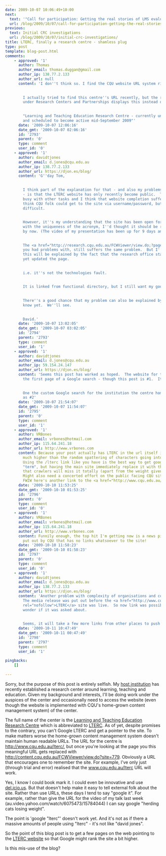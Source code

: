 ```yaml
---
date: 2009-10-07 10:06:49+10:00
next:
  text: '"Call for participation: Getting the real stories of LMS evaluations?"'
  url: /blog/2009/10/07/call-for-participation-getting-the-real-stories-of-lms-evaluations/
previous:
  text: Initial CRC investigations
  url: /blog/2009/10/07/initial-crc-investigations/
title: LTERC, finally a research centre - shamless plug
type: post
template: blog-post.html
comments:
    - approved: '1'
      author: Thomas
      author_email: thomas.duggan@gmail.com
      author_ip: 138.77.2.133
      author_url: null
      content: 'I don''t think so. I find the CQU website URL system ridiculous.
    
    
        I actually tried to find this centre''s URL recently, but the research homepage,
        under Research Centers and Partnerships displays this instead of a link:
    
    
        "Learning and Teaching Education Research Centre - currently under construction
        and scheduled to become active mid-September 2009"'
      date: '2009-10-07 12:06:16'
      date_gmt: '2009-10-07 02:06:16'
      id: '2793'
      parent: '0'
      type: comment
      user_id: '0'
    - approved: '1'
      author: davidtjones
      author_email: d.jones@cqu.edu.au
      author_ip: 138.77.2.133
      author_url: https://djon.es/blog/
      content: 'G''day Tom,
    
    
        I think part of the explanation for that - and also my problems with searching
        - is that the LTERC website has only recently become public.  The LTERC folk were
        busy with other tasks and I think that website completion suffered as a result.  I
        think CQU folk could get to the site via username/password, but finding it was
        difficult.
    
    
        However, it''s my understanding that the site has been open for a week or so and
        with the uniqueness of the acronym, I''d thought it should be ranking in Google
        by now. (The video of my presentation has been up for 9 days and is ranking now).
    
    
        The <a href="http://research.cqu.edu.au/FCWViewer/view.do;?page=326" rel="nofollow">page</a>
        you had problems with, still suffers the same problem.  But I''m assuming that
        this will be explained by the fact that the research office staff haven''t been
        yet updated the page.
    
    
        i.e. it''s not the technologies fault.
    
    
        It is linked from functional directory, but I still want my google search capability.
    
    
        There''s a good chance that my problem can also be explained by something I don''t
        know yet.  We''ll see.
    
    
        David.'
      date: '2009-10-07 13:02:05'
      date_gmt: '2009-10-07 03:02:05'
      id: '2794'
      parent: '2793'
      type: comment
      user_id: '1'
    - approved: '1'
      author: davidtjones
      author_email: d.jones@cqu.edu.au
      author_ip: 59.154.24.147
      author_url: https://djon.es/blog/
      content: 'Seems this post has worked as hoped.  The website for the centre is on
        the first page of a Google search - though this post is #1.  It''s a start.
    
    
        One the custom Google search for the institution the centre home page shows up
        as #2'
      date: '2009-10-07 21:54:07'
      date_gmt: '2009-10-07 11:54:07'
      id: '2795'
      parent: '0'
      type: comment
      user_id: '1'
    - approved: '1'
      author: VRBones
      author_email: vrbones@hotmail.com
      author_ip: 115.64.241.18
      author_url: http://www.vrbones.com
      content: Because your post actually has LTERC in the url itself it will be rated
        much higher than the random spattering of characters going into the main site.
        Using the /lterc link like you have is the best way to get google to relate the
        "term", but having the main site immediately replace it with the characters means
        that crawlers will miss it totally (apart from the weight given from this site).
        Might also need a concerted effort on the public facing CQU site to do the same.
        FWIW here's another link to the <a href="http://www.cqu.edu.au/lterc/" rel="nofollow">LTERC</a>
      date: '2009-10-10 11:53:25'
      date_gmt: '2009-10-10 01:53:25'
      id: '2796'
      parent: '0'
      type: comment
      user_id: '0'
    - approved: '1'
      author: VRBones
      author_email: vrbones@hotmail.com
      author_ip: 115.64.241.18
      author_url: http://www.vrbones.com
      content: Funnily enough, the top hit I'm getting now is a news piece about the LTERC
        put out by CQU that has no links whatsoever to the site!
      date: '2009-10-10 11:58:23'
      date_gmt: '2009-10-10 01:58:23'
      id: '2797'
      parent: '0'
      type: comment
      user_id: '0'
    - approved: '1'
      author: davidtjones
      author_email: d.jones@cqu.edu.au
      author_ip: 138.77.2.133
      author_url: https://djon.es/blog/
      content: 'Another problem with complexity of organisations and competing activities.
        The media release was put out before the <a href="http://www.cqu.edu.au/lterc/"
        rel="nofollow">LTERC</a> site was live.  So now link was possible, though I do
        wonder if it was asked about.
    
    
        Seems, it will take a few more links from other places to push this up.'
      date: '2009-10-11 10:47:49'
      date_gmt: '2009-10-11 00:47:49'
      id: '2798'
      parent: '2797'
      type: comment
      user_id: '1'
    
pingbacks:
    []
    
---
```

Sorry, but the purpose of this post is entirely selfish. My [host institution](http://www.cqu.edu.au/) has recently established a research center around learning, teaching and education. Given my background and interests, I'll be doing work under the auspices of the center and occasionally need to access the website (even though the website is implemented with CQU's home-grown content management system) of the center.

The full name of the center is the [Learning and Teaching Education Research Centre](http://www.cqu.edu.au/lterc/) which is abbreviated to [LTERC](http://www.cqu.edu.au/lterc/). As of yet, despite promises to the contrary, you can't Google LTERC and get a pointer to the site. To make matters worse the home-grown content management system doesn't maintain human readable URLs. The URL for the centre is http://www.cqu.edu.au/lterc/, but once you're looking at the page you this meaningful URL gets replaced with http://content.cqu.edu.au/FCWViewer/view.do?site=779. Obviously a URL that encourages one to remember the site. For example, I've only just (through trial and error) realised that the www.cqu.edu.au/lterc URL will work.

Yes, I know I could book mark it. I could even be innovative and use [del.icio.us](http://del.icio.us/). But that doesn't help make it easy to tell external folk about the site. Rather than use URLs, these days I tend to say "google it". For example, rather than give the URL for the video of my talk last week (au.video.yahoo.com/watch/6075473/15784044) I can say google "herding cats losing weight".

The point is 'google "lterc"' doesn't work yet. And it's not as if there a massive amounts of people using "lterc" - it's not like "david jones".

So the point of this blog post is to get a few pages on the web pointing to the [LTERC website](http://www.cqu.edu.au/lterc/) so that Google might rank the site a bit higher.

Is this mis-use of the blog?